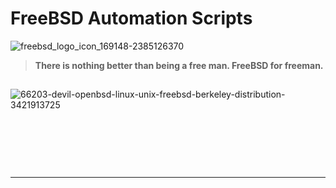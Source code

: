 # FreeBSD Automation Scripts

![freebsd_logo_icon_169148-2385126370](https://github.com/user-attachments/assets/7b50fe5f-525d-43b7-aac8-5ce56066ec6d)

 
> **There is nothing better than being a free man. FreeBSD for freeman.**

##
![66203-devil-openbsd-linux-unix-freebsd-berkeley-distribution-3421913725](https://github.com/user-attachments/assets/bafe93fe-df43-4a4a-b928-b7f5fbb24479)

&nbsp;

&nbsp;

&nbsp;

---
